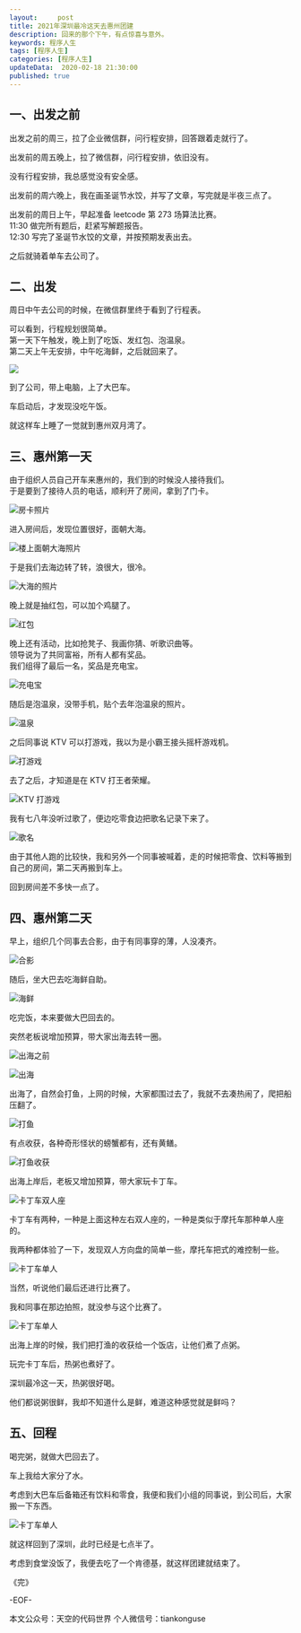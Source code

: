 ```yaml
---
layout:     post
title: 2021年深圳最冷这天去惠州团建
description: 回来的那个下午，有点惊喜与意外。
keywords: 程序人生
tags: [程序人生]
categories: [程序人生]
updateData:  2020-02-18 21:30:00
published: true
---
```



## 一、出发之前


出发之前的周三，拉了企业微信群，问行程安排，回答跟着走就行了。  


出发前的周五晚上，拉了微信群，问行程安排，依旧没有。  


没有行程安排，我总感觉没有安全感。  


出发前的周六晚上，我在画圣诞节水饺，并写了文章，写完就是半夜三点了。  


出发前的周日上午，早起准备 leetcode 第 273 场算法比赛。  
11:30 做完所有题后，赶紧写解题报告。  
12:30 写完了圣诞节水饺的文章，并按预期发表出去。  


之后就骑着单车去公司了。  


## 二、出发


周日中午去公司的时候，在微信群里终于看到了行程表。  


可以看到，行程规划很简单。  
第一天下午触发，晚上到了吃饭、发红包、泡温泉。  
第二天上午无安排，中午吃海鲜，之后就回来了。  


![](http://res.tiankonguse.com/images/2021/12/28/001.png)  


到了公司，带上电脑，上了大巴车。  


车启动后，才发现没吃午饭。  


就这样车上睡了一觉就到惠州双月湾了。  



## 三、惠州第一天  


由于组织人员自己开车来惠州的，我们到的时候没人接待我们。  
于是要到了接待人员的电话，顺利开了房间，拿到了门卡。  


![房卡照片](http://res.tiankonguse.com/images/2021/12/28/002.png)  


进入房间后，发现位置很好，面朝大海。   



![楼上面朝大海照片](http://res.tiankonguse.com/images/2021/12/28/003.png)  



于是我们去海边转了转，浪很大，很冷。  


![大海的照片](http://res.tiankonguse.com/images/2021/12/28/004.png)  


晚上就是抽红包，可以加个鸡腿了。  


![红包](http://res.tiankonguse.com/images/2021/12/28/005.png)  


晚上还有活动，比如抢凳子、我画你猜、听歌识曲等。  
领导说为了共同富裕，所有人都有奖品。  
我们组得了最后一名，奖品是充电宝。  


![充电宝](http://res.tiankonguse.com/images/2021/12/28/006.png)  


随后是泡温泉，没带手机，贴个去年泡温泉的照片。  


![温泉](http://res.tiankonguse.com/images/2021/12/28/007.png)  


之后同事说 KTV 可以打游戏，我以为是小霸王接头摇杆游戏机。  


![打游戏](http://res.tiankonguse.com/images/2021/12/28/008.png)  


去了之后，才知道是在 KTV 打王者荣耀。  


![KTV 打游戏](http://res.tiankonguse.com/images/2021/12/28/009.png)  


我有七八年没听过歌了，便边吃零食边把歌名记录下来了。  


![歌名](http://res.tiankonguse.com/images/2021/12/28/010.png)  


由于其他人跑的比较快，我和另外一个同事被喊着，走的时候把零食、饮料等搬到自己的房间，第二天再搬到车上。  


回到房间差不多快一点了。  


## 四、惠州第二天  


早上，组织几个同事去合影，由于有同事穿的薄，人没凑齐。  


![合影](http://res.tiankonguse.com/images/2021/12/28/011.png)  


随后，坐大巴去吃海鲜自助。  


![海鲜](http://res.tiankonguse.com/images/2021/12/28/012.png)  


吃完饭，本来要做大巴回去的。  


突然老板说增加预算，带大家出海去转一圈。  


![出海之前](http://res.tiankonguse.com/images/2021/12/28/013.png)  


![出海](http://res.tiankonguse.com/images/2021/12/28/014.png)  


出海了，自然会打鱼，上网的时候，大家都围过去了，我就不去凑热闹了，爬把船压翻了。  


![打鱼](http://res.tiankonguse.com/images/2021/12/28/015.png)  


有点收获，各种奇形怪状的螃蟹都有，还有黄鳝。  


![打鱼收获](http://res.tiankonguse.com/images/2021/12/28/016.png)  


出海上岸后，老板又增加预算，带大家玩卡丁车。  


![卡丁车双人座](http://res.tiankonguse.com/images/2021/12/28/017.png)  


卡丁车有两种，一种是上面这种左右双人座的，一种是类似于摩托车那种单人座的。  


我两种都体验了一下，发现双人方向盘的简单一些，摩托车把式的难控制一些。  


![卡丁车单人](http://res.tiankonguse.com/images/2021/12/28/018.png)  


当然，听说他们最后还进行比赛了。  


我和同事在那边拍照，就没参与这个比赛了。  


![卡丁车单人](http://res.tiankonguse.com/images/2021/12/28/019.png)  


出海上岸的时候，我们把打渔的收获给一个饭店，让他们煮了点粥。  


玩完卡丁车后，热粥也煮好了。  


深圳最冷这一天，热粥很好喝。  


他们都说粥很鲜，我却不知道什么是鲜，难道这种感觉就是鲜吗？  



## 五、回程


喝完粥，就做大巴回去了。  


车上我给大家分了水。  


考虑到大巴车后备箱还有饮料和零食，我便和我们小组的同事说，到公司后，大家搬一下东西。  



![卡丁车单人](http://res.tiankonguse.com/images/2021/12/28/020.png)  


就这样回到了深圳，此时已经是七点半了。  


考虑到食堂没饭了，我便去吃了一个肯德基，就这样团建就结束了。  


《完》


-EOF-



本文公众号：天空的代码世界
个人微信号：tiankonguse

